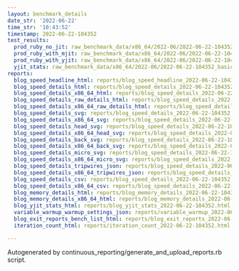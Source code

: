 ```yaml
---
layout: benchmark_details
date_str: '2022-06-22'
time_str: '10:43:52'
timestamp: 2022-06-22-104352
test_results:
  prod_ruby_no_jit: raw_benchmark_data/x86_64/2022-06/2022-06-22-104352_basic_benchmark_prod_ruby_no_jit.json
  prod_ruby_with_mjit: raw_benchmark_data/x86_64/2022-06/2022-06-22-104352_basic_benchmark_prod_ruby_with_mjit.json
  prod_ruby_with_yjit: raw_benchmark_data/x86_64/2022-06/2022-06-22-104352_basic_benchmark_prod_ruby_with_yjit.json
  yjit_stats: raw_benchmark_data/x86_64/2022-06/2022-06-22-104352_basic_benchmark_yjit_stats.json
reports:
  blog_speed_headline_html: reports/blog_speed_headline_2022-06-22-104352.html
  blog_speed_details_html: reports/blog_speed_details_2022-06-22-104352.html
  blog_speed_details_x86_64_html: reports/blog_speed_details_2022-06-22-104352.x86_64.html
  blog_speed_details_raw_details_html: reports/blog_speed_details_2022-06-22-104352.raw_details.html
  blog_speed_details_x86_64_raw_details_html: reports/blog_speed_details_2022-06-22-104352.x86_64.raw_details.html
  blog_speed_details_svg: reports/blog_speed_details_2022-06-22-104352.svg
  blog_speed_details_x86_64_svg: reports/blog_speed_details_2022-06-22-104352.x86_64.svg
  blog_speed_details_head_svg: reports/blog_speed_details_2022-06-22-104352.head.svg
  blog_speed_details_x86_64_head_svg: reports/blog_speed_details_2022-06-22-104352.x86_64.head.svg
  blog_speed_details_back_svg: reports/blog_speed_details_2022-06-22-104352.back.svg
  blog_speed_details_x86_64_back_svg: reports/blog_speed_details_2022-06-22-104352.x86_64.back.svg
  blog_speed_details_micro_svg: reports/blog_speed_details_2022-06-22-104352.micro.svg
  blog_speed_details_x86_64_micro_svg: reports/blog_speed_details_2022-06-22-104352.x86_64.micro.svg
  blog_speed_details_tripwires_json: reports/blog_speed_details_2022-06-22-104352.tripwires.json
  blog_speed_details_x86_64_tripwires_json: reports/blog_speed_details_2022-06-22-104352.x86_64.tripwires.json
  blog_speed_details_csv: reports/blog_speed_details_2022-06-22-104352.csv
  blog_speed_details_x86_64_csv: reports/blog_speed_details_2022-06-22-104352.x86_64.csv
  blog_memory_details_html: reports/blog_memory_details_2022-06-22-104352.html
  blog_memory_details_x86_64_html: reports/blog_memory_details_2022-06-22-104352.x86_64.html
  blog_yjit_stats_html: reports/blog_yjit_stats_2022-06-22-104352.html
  variable_warmup_warmup_settings_json: reports/variable_warmup_2022-06-22-104352.warmup_settings.json
  blog_exit_reports_bench_list_html: reports/blog_exit_reports_2022-06-22-104352.bench_list.html
  iteration_count_html: reports/iteration_count_2022-06-22-104352.html

---
```

Autogenerated by continuous_reporting/generate_and_upload_reports.rb script.
